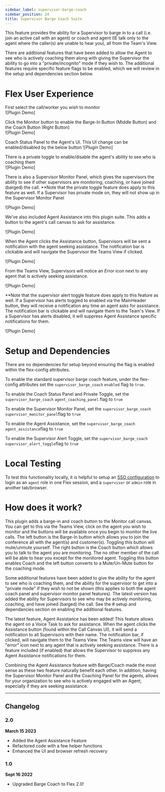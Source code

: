 ```yaml
---
sidebar_label: supervisor-barge-coach
sidebar_position: 24
title: Supervisor Barge Coach Suite
---
```


This feature provides the ability for a Supervisor to barge in to a call (i.e. join an active call with an agent) or coach and agent (IE talk only to the agent where the caller(s) are unable to hear you), all from the Team's View.

There are addtiional features that have been added to allow the Agent to see who is actively coaching them along with giving the Supervisor the ability to go into a "private/incognito" mode if they wish to. The additional features require specific feature flags to be enabled, which we will review in the setup and dependencies section below.

# Flex User Experience

First select the call/worker you wish to monitor  
![Plugin Demo]

Click the Monitor button to enable the Barge-In Button (Middle Button) and the Coach Button (Right Button)  
![Plugin Demo]

Coach Status Panel to the Agent's UI. This UI change can be enabled/disabled by the below button
![Plugin Demo]

There is a private toggle to enable/disable the agent's ability to see who is coaching them  
![Plugin Demo]

There is also a Supervisor Monitor Panel, which gives the supervisors the ability to see if other supervisors are monitoring, coaching, or have joined (barged) the call. \*\*Note that the private toggle feature does apply to this feature as well. If a Supervisor has private mode on, they will not show up in the Supervisor Monitor Panel

![Plugin Demo]

We've also included Agent Assistance into this plugin suite. This adds a button to the agent's call canvas to ask for assistance.

![Plugin Demo]

When the Agent clicks the Assistance button, Supervisors will be sent a notification with the agent seeking assistance. The notification bar is clickable and will navigate the Supervisor the Teams View if clicked.

![Plugin Demo]

From the Teams View, Supervisors will notice an _Error_ icon next to any agent that is actively seeking assistance.

![Plugin Demo]

\*\*Note that the supervisor alert toggle feature does apply to this feature as well. If a Supervisor has alerts toggled to enabled via the MainHeader button, they will receive a notification any time an agent asks for assistance. The notification bar is clickable and will navigate them to the Team's View. If a Supervisor has alerts disabled, it will suppress Agent Assistance specific notifications for them.

![Plugin Demo]

# Setup and Dependencies

There are no dependencies for setup beyond ensuring the flag is enabled within the flex-config attributes.

To enable the standard supervisor barge coach feature, under the flex-config attributes set the `supervisor_barge_coach` `enabled` flag to `true`.

To enable the Coach Status Panel and Private Toggle, set the `supervisor_barge_coach` `agent_coaching_panel` flag to `true`

To enable the Supervisor Monitor Panel, set the `supervisor_barge_coach` `supervisor_monitor_panel`flag to `true`

To enable the Agent Assistance, set the `supervisor_barge_coach` `agent_assistance`flag to `true`

To enable the Supervisor Alert Toggle, set the `supervisor_barge_coach` `supervisor_alert_toggle`flag to `true`

# Local Testing

To test this functionality locally, it is helpful to setup an [SSO configuration](https://www.twilio.com/docs/flex/admin-guide/setup/sso-configuration) to login as an `agent` role in one Flex session, and a `supervisor` or `admin` role in another tab/browser.

# How does it work?

This plugin adds a barge-in and coach button to the Monitor call canvas. You can get to this via the Teams View, click on the agent you wish to monitor and the buttons will be available once you begin to monitor the live calls. The left button is the Barge-In button which allows you to join the conference all with the agent(s) and customer(s). Toggling this button will mute/unmute yourself. The right button is the Coach button which allows you to talk to the agent you are monitoring. The no other member of the call will be able to hear you except for the monitored agent. Toggling this button enables Coach and the left button converts to a Mute/Un-Mute button for the coaching mode.

Some additional features have been added to give the ability for the agent to see who is coaching them, and the ability for the supervisor to get into a "private mode" if they wish to not be shown (this applies to both the agent coach panel and supervisor monitor panel features). The latest version has added the ability for Supervisors to see who may be actively monitoring, coaching, and have joined (barged) the call. See the # setup and dependancies section on enabling the additional features.

The latest feature, Agent Assistance has been added! This feature allows the agent on a Voice Task to ask for assistance. When the agent clicks the Assistance button (found within the Call Canvas UI), it will send a notification to all Supervisors with their name. The notification bar, if clicked, will navigate them to the Teams View. The Teams view will have an "error" icon next to any agent that is actively seeking assistance. There is a feature included (if enabled) that allows the Supervisor to suppress any Agent Assistance notifications for them.

Combining the Agent Assistance feature with Barge/Coach made the most sense as these two feature naturally benefit each other. In addition, having the Supervisor Monitor Panel and the Coaching Panel for the agents, allows for your organization to see who is actively engaged with an Agent, especially if they are seeking assistance.

---

## Changelog

### 2.0

**March 15 2023**

- Added the Agent Assistance Feature
- Refactored code with a few helper functions
- Enhanced the UI and browser refresh recovery

### 1.0

**Sept 16 2022**

- Upgraded Barge Coach to Flex 2.0!
